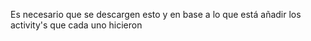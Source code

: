 Es necesario que se descargen esto y en base a lo que está añadir los activity's que cada uno hicieron
